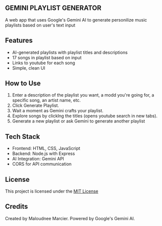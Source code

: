 ## GEMINI PLAYLIST GENERATOR
A web app that uses Google's Gemini AI to generate personilize music playlists based on user's text input

## Features
- AI-generated playlists with playlist titles and descriptions
- 17 songs in playlist based on input
- Links to youtube for each song
- Simple, clean UI

## How to Use
1. Enter a description of the playlist you want, a modd you're going for, a specific song, an artist name, etc.
2. Click Generate Playlist.
3. Wait a moment as Gemini crafts your playlist.
4. Explore songs by clicklng the titles (opens youtube search in new tabs).
5. Generate a new playlist or ask Gemini to generate another playlist

## Tech Stack 
- Frontend: HTML, CSS, JavaScript
- Backend: Node.js with Express
- AI Integration: Gemini API
- CORS for API communication

## License
This project is licensed under the [MIT License](LICENSE)

## Credits
Created by Maloudnee Marcier. Powered by Google's Gemini AI.
